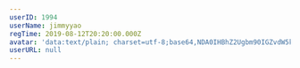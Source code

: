 ```yaml
---
userID: 1994
userName: jimmyyao
regTime: 2019-08-12T20:20:00.000Z
avatar: 'data:text/plain; charset=utf-8;base64,NDA0IHBhZ2Ugbm90IGZvdW5kCg=='
userURL: null
---
```



